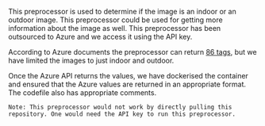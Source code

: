 This preprocessor is used to determine if the image is an indoor or an outdoor image. This preprocessor could be used for getting more information about the image as well. This preprocessor has been outsourced to Azure and we access it using the API key.

According to Azure documents the preprocessor can return [86 tags](https://docs.microsoft.com/en-us/azure/cognitive-services/computer-vision/category-taxonomy), but we have limited the images to just indoor and outdoor.

Once the Azure API returns the values, we have dockerised the container and ensured that the Azure values are returned in an appropriate format. The codefile also has appropriate comments.

```Note: This preprocessor would not work by directly pulling this repository. One would need the API key to run this preprocessor.```
